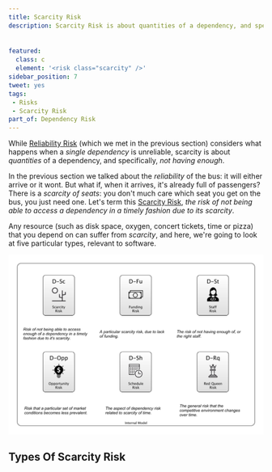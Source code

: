 ```yaml
---
title: Scarcity Risk
description: Scarcity Risk is about quantities of a dependency, and specifically, not having enough.


featured: 
  class: c
  element: '<risk class="scarcity" />'
sidebar_position: 7
tweet: yes
tags: 
 - Risks
 - Scarcity Risk
part_of: Dependency Risk
---
```


<RiskIntro fm={frontMatter} />

While [Reliability Risk](Dependency-Risk.md#reliability-risk) (which we met in the previous section) considers what happens when a _single dependency_ is unreliable, scarcity is about _quantities_ of a dependency, and specifically, _not having enough_.  <!-- tweet-end -->

In the previous section we talked about the _reliability_ of the bus:  it will either arrive or it wont.  But what if, when it arrives, it's already full of passengers?  There is a _scarcity of seats_:  you don't much care which seat you get on the bus, you just need one.  Let's term this [Scarcity Risk](Scarcity-Risk.md), _the risk of not being able to access a dependency in a timely fashion due to its scarcity_.  

Any resource (such as disk space, oxygen, concert tickets, time or pizza) that you depend on can suffer from _scarcity_,  and here, we're going to look at five particular types, relevant to software.<!-- tweet-end -->

![Scarcity Risk and its variations](/img/generated/risks/scarcity/scarcity-risks.png)

## Types Of Scarcity Risk

<TagList tag="Scarcity Risk" filter="risks/Dependency-Risks/Scarcity-Risks" /> 
